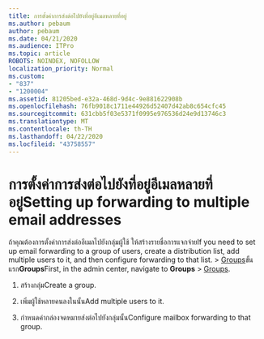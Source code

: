 ```yaml
---
title: การตั้งค่าการส่งต่อไปยังที่อยู่อีเมลหลายที่อยู่
ms.author: pebaum
author: pebaum
ms.date: 04/21/2020
ms.audience: ITPro
ms.topic: article
ROBOTS: NOINDEX, NOFOLLOW
localization_priority: Normal
ms.custom:
- "837"
- "1200004"
ms.assetid: 81205bed-e32a-468d-9d4c-9e881622908b
ms.openlocfilehash: 76fb9018c1711e44926d52407d42ab8c654cfc45
ms.sourcegitcommit: 631cbb5f03e5371f0995e976536d24e9d13746c3
ms.translationtype: MT
ms.contentlocale: th-TH
ms.lasthandoff: 04/22/2020
ms.locfileid: "43758557"
---
```

# <a name="setting-up-forwarding-to-multiple-email-addresses"></a><span data-ttu-id="7f9ee-102">การตั้งค่าการส่งต่อไปยังที่อยู่อีเมลหลายที่อยู่</span><span class="sxs-lookup"><span data-stu-id="7f9ee-102">Setting up forwarding to multiple email addresses</span></span>

<span data-ttu-id="7f9ee-103">ถ้าคุณต้องการตั้งค่าการส่งต่ออีเมลไปยังกลุ่มผู้ใช้ ให้สร้างรายชื่อการแจกจ่าย</span><span class="sxs-lookup"><span data-stu-id="7f9ee-103">If you need to set up email forwarding to a group of users, create a distribution list, add multiple users to it, and then configure forwarding to that list.</span></span> <span data-ttu-id="7f9ee-104"> > [Groups](https://portal.office.com/adminportal/home#/groups)ขั้นแรก**Groups**</span><span class="sxs-lookup"><span data-stu-id="7f9ee-104">First, in the admin center, navigate to **Groups** > [Groups](https://portal.office.com/adminportal/home#/groups).</span></span>
  
1. <span data-ttu-id="7f9ee-105">สร้างกลุ่ม</span><span class="sxs-lookup"><span data-stu-id="7f9ee-105">Create a group.</span></span>

2. <span data-ttu-id="7f9ee-106">เพิ่มผู้ใช้หลายคนลงในนั้น</span><span class="sxs-lookup"><span data-stu-id="7f9ee-106">Add multiple users to it.</span></span>

3. <span data-ttu-id="7f9ee-107">กําหนดค่ากล่องจดหมายส่งต่อไปยังกลุ่มนั้น</span><span class="sxs-lookup"><span data-stu-id="7f9ee-107">Configure mailbox forwarding to that group.</span></span>
